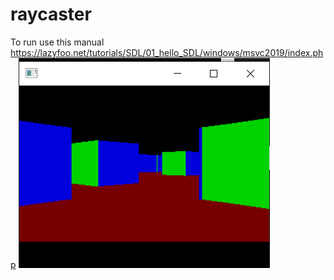 # raycaster
To run use this manual https://lazyfoo.net/tutorials/SDL/01_hello_SDL/windows/msvc2019/index.php
![raycaster.png](https://github.com/DmitryZlobec/raycaster/blob/main/raycaster.png)

